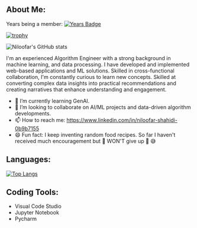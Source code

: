## About Me:
Years being a member:
[![Years Badge](https://badges.pufler.dev/years/Niloofar-Sh)](https://badges.pufler.dev)




[![trophy](https://github-profile-trophy.vercel.app/?username=Niloofar-Sh)](https://github.com/ryo-ma/github-profile-trophy)

![Niloofar's GitHub stats](https://github-readme-stats.vercel.app/api?username=Niloofar-Sh&hide=contribs&theme=radical)

I'm an experienced Algorithm Engineer with a strong background in machine learning, and data processing. I have developed and implemented web-based applications and ML solutions. Skilled in cross-functional collaboration, I'm constantly curious to learn new concepts. Skilled at converting complex data insights into practical recommendations and creating narratives that enhance understanding and engagement. 


- 🌱 I’m currently learning GenAI.
- 👯 I’m looking to collaborate on AI/ML projects and data-driven algorithm developments.
- 📫 How to reach me: https://www.linkedin.com/in/niloofar-shahidi-0b9b7155
- 😄 Fun fact: I keep inventing random food recipes. So far I haven't received much encouragement but :punch: WON'T give up :punch: :sweat_smile:

## Languages:

[![Top Langs](https://github-readme-stats.vercel.app/api/top-langs/?username=Niloofar-Sh)](https://github.com/anuraghazra/github-readme-stats)


## Coding Tools:

- Visual Code Studio
- Jupyter Notebook
- Pycharm

